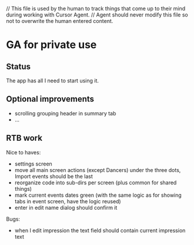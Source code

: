 // This file is used by the human to track things that come up to their mind during working with Cursor Agent.
// Agent should never modify this file so not to overwrite the human entered content.

# GA for private use

## Status
The app has all I need to start using it. 

## Optional improvements
- scrolling grouping header in summary tab
- ...

## RTB work
Nice to haves:
- settings screen
- move all main screen actions (except Dancers) under the three dots, Import events should be the last
- reorganize code into sub-dirs per screen (plus common for shared things)
- mark current events dates green (with the same logic as for showing tabs in event screen, have the logic reused)
- enter in edit name dialog should confirm it

Bugs:
- when I edit impression the text field should contain current impression text
